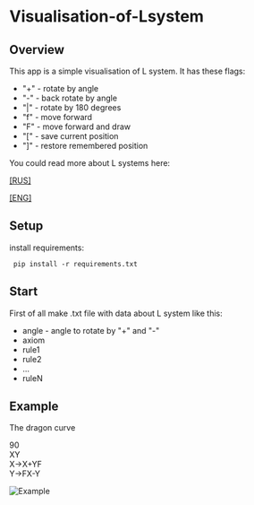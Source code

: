 # Visualisation-of-Lsystem
## Overview
This app is a simple visualisation of L system.
It has these flags:
* "+" - rotate by angle
* "-" - back rotate by angle
* "|" - rotate by 180 degrees
* "f" - move forward
* "F" - move forward and draw
* "[" - save current position
* "]" - restore remembered position

You could read more about L systems here:

[[RUS]](http://mech.math.msu.su/~shvetz/54/inf/perl-problems/chLSystems.xhtml#chLSystems_sCommons)

[[ENG]](https://en.wikipedia.org/wiki/L-system)
## Setup
install requirements:
```
 pip install -r requirements.txt
```
## Start
First of all make .txt file with data about L system
like this:
* angle - angle to rotate by "+" and "-"
* axiom
* rule1
* rule2
* ...
* ruleN

## Example
The dragon curve

90<br>
XY<br>
X->X+YF<br>
Y->FX-Y<br>

![Example](https://doc-04-1c-docs.googleusercontent.com/docs/securesc/k2e9tekvd4l9efm58cqf0dmmij686opn/i0ko0a01c8i75u5vku46m02sjf7msk3n/1642186875000/05409930939227430098/05409930939227430098/13BJXy3gV6pq5yLWU8UtR3exLMNJOBqdF?e=view&authuser=0)

